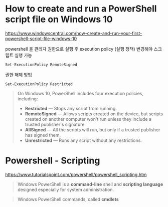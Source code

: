 # How to create and run a PowerShell script file on Windows 10 #

<https://www.windowscentral.com/how-create-and-run-your-first-powershell-script-file-windows-10>

powershell 을 관리자 권한으로 실행 후 execution policy (실행 정책) 변경해야 스크립트 실행 가능

```
Set-ExecutionPolicy RemoteSigned
```

권한 해제 방법

```
Set-ExecutionPolicy Restricted
```


> On Windows 10, PowerShell includes four execution policies, including:
>
> * **Restricted** — Stops any script from running.
> * **RemoteSigned** — Allows scripts created on the device, but scripts created on another computer won't run unless they include a trusted publisher's signature.
> * **AllSigned** — All the scripts will run, but only if a trusted publisher has signed them.
> * **Unrestricted** — Runs any script without any restrictions.


# Powershell - Scripting #

<https://www.tutorialspoint.com/powershell/powershell_scripting.htm>

> Windows PowerShell is a **command-line** shell and **scripting language** designed especially for system administration.

> Windows PowerShell commands, called **cmdlets**
